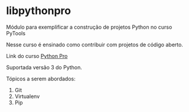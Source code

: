 # libpythonpro
Módulo para exemplificar a construção de projetos Python no curso PyTools

Nesse curso é ensinado como contribuir com projetos de código aberto.

Link do curso [Python Pro](https://www.python.pro.br/dashboard/)

Suportada versão 3 do Python.

Tópicos a serem abordados:
1. Git
2. Virtualenv
3. Pip